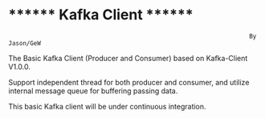 ****** Kafka Client ******
==================================

                                                                       By Jason/GeW


The Basic Kafka Client (Producer and Consumer) based on Kafka-Client V1.0.0.

Support independent thread for both producer and consumer, and utilize internal message queue for buffering passing data.

This basic Kafka client will be under continuous integration.

